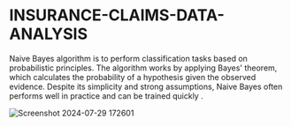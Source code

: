 # INSURANCE-CLAIMS-DATA-ANALYSIS
Naive Bayes algorithm is to perform classification tasks based on probabilistic principles. The algorithm works by applying Bayes' theorem, which calculates the probability of a hypothesis given the observed evidence. Despite its simplicity and strong assumptions, Naive Bayes often performs well in practice and can be trained quickly .

![Screenshot 2024-07-29 172601](https://github.com/user-attachments/assets/669d1844-f442-4b1b-afc9-6fc9bc4af097)
